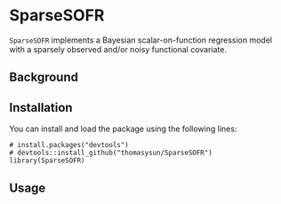 # SparseSOFR

`SparseSOFR` implements a Bayesian scalar-on-function regression model with a sparsely observed and/or noisy functional covariate.

## Background

## Installation

You can install and load the package using the following lines:
```{r install}
# install.packages("devtools")
# devtools::install_github("thomasysun/SparseSOFR")
library(SparseSOFR) 
```

## Usage



